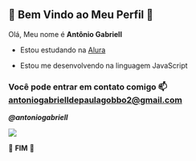 ## 💙 Bem Vindo ao Meu Perfil 💙

Olá, Meu nome é **Antônio Gabriell**

- Estou estudando na [Alura](https://www.alura.com.br)

- Estou me desenvolvendo na linguagem JavaScript

### Você pode entrar em contato comigo 📫 antoniogabrielldepaulagobbo2@gmail.com

**_@antoniogabriell_**
  
![](https://media1.tenor.com/m/JhuvsD0IxDYAAAAC/tokyojns-stitch.gif)

🖤 **FIM** 🖤
